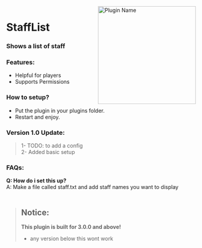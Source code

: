 <img align="right" widht="auto" height="260" src="https://github.com/callumrawlinson/StaffList/blob/main/images/pluginlogo.png?raw=true" alt="Plugin Name">

# StaffList

### Shows a list of staff

### Features:

 - Helpful for players
 - Supports Permissions

### How to setup?

 - Put the plugin in your plugins folder.
 - Restart and enjoy.
 
### Version 1.0 Update:

> 1- TODO: to add a config  
> 2- Added basic setup

### FAQs:

**Q: How do i set this up?**<br />
A: Make a file called staff.txt and add staff names you want to display<br /><br /> 

>## Notice: <br />
>**This plugin is built for 3.0.0 and above!**
>- any version below this wont work <br />

